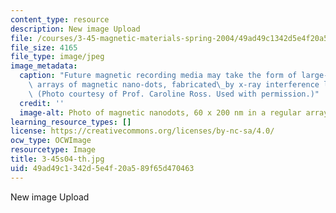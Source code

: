 ```yaml
---
content_type: resource
description: New image Upload
file: /courses/3-45-magnetic-materials-spring-2004/49ad49c1342d5e4f20a589f65d470463_3-45s04-th.jpg
file_size: 4165
file_type: image/jpeg
image_metadata:
  caption: "Future magnetic recording media may take the form of large-area uniform\
    \ arrays of magnetic nano-dots, fabricated\_by x-ray interference lithography.\
    \ (Photo courtesy of Prof. Caroline Ross. Used with permission.)"
  credit: ''
  image-alt: Photo of magnetic nanodots, 60 x 200 nm in a regular array.
learning_resource_types: []
license: https://creativecommons.org/licenses/by-nc-sa/4.0/
ocw_type: OCWImage
resourcetype: Image
title: 3-45s04-th.jpg
uid: 49ad49c1-342d-5e4f-20a5-89f65d470463
---
```

New image Upload